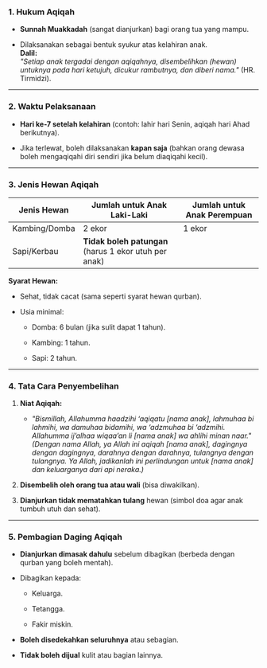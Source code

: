### **1. Hukum Aqiqah**

- **Sunnah Muakkadah** (sangat dianjurkan) bagi orang tua yang mampu.
    
- Dilaksanakan sebagai bentuk syukur atas kelahiran anak.  
    **Dalil:**  
    _"Setiap anak tergadai dengan aqiqahnya, disembelihkan (hewan) untuknya pada hari ketujuh, dicukur rambutnya, dan diberi nama."_ (HR. Tirmidzi).
    

---

### **2. Waktu Pelaksanaan**

- **Hari ke-7 setelah kelahiran** (contoh: lahir hari Senin, aqiqah hari Ahad berikutnya).
    
- Jika terlewat, boleh dilaksanakan **kapan saja** (bahkan orang dewasa boleh mengaqiqahi diri sendiri jika belum diaqiqahi kecil).
    

---

### **3. Jenis Hewan Aqiqah**

|**Jenis Hewan**|**Jumlah untuk Anak Laki-Laki**|**Jumlah untuk Anak Perempuan**|
|---|---|---|
|Kambing/Domba|2 ekor|1 ekor|
|Sapi/Kerbau|**Tidak boleh patungan** (harus 1 ekor utuh per anak)|

**Syarat Hewan:**

- Sehat, tidak cacat (sama seperti syarat hewan qurban).
    
- Usia minimal:
    
    - Domba: 6 bulan (jika sulit dapat 1 tahun).
        
    - Kambing: 1 tahun.
        
    - Sapi: 2 tahun.
        

---

### **4. Tata Cara Penyembelihan**

1. **Niat Aqiqah:**
    
    - _"Bismillah, Allahumma haadzihi ‘aqiqatu [nama anak], lahmuhaa bi lahmihi, wa damuhaa bidamihi, wa ‘adzmuhaa bi ‘adzmihi. Allahumma ij’alhaa wiqaa’an li [nama anak] wa ahlihi minan naar."_  
        _(Dengan nama Allah, ya Allah ini aqiqah [nama anak], dagingnya dengan dagingnya, darahnya dengan darahnya, tulangnya dengan tulangnya. Ya Allah, jadikanlah ini perlindungan untuk [nama anak] dan keluarganya dari api neraka.)_
        
2. **Disembelih oleh orang tua atau wali** (bisa diwakilkan).
    
3. **Dianjurkan tidak mematahkan tulang** hewan (simbol doa agar anak tumbuh utuh dan sehat).
    

---

### **5. Pembagian Daging Aqiqah**

- **Dianjurkan dimasak dahulu** sebelum dibagikan (berbeda dengan qurban yang boleh mentah).
    
- Dibagikan kepada:
    
    - Keluarga.
        
    - Tetangga.
        
    - Fakir miskin.
        
- **Boleh disedekahkan seluruhnya** atau sebagian.
    
- **Tidak boleh dijual** kulit atau bagian lainnya.